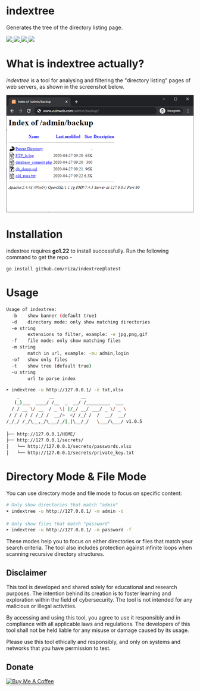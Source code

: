 <h1>indextree</h1>  
<p>Generates the tree of the directory listing page.</p>  
<p>  
  <a href="https://opensource.org/licenses/MIT">  
    <img src="https://img.shields.io/badge/license-MIT-_red.svg">  
  <a href="https://goreportcard.com/badge/github.com/riza/indextree">  
    <img src="https://goreportcard.com/badge/github.com/riza/indextree">  
  </a>  
  <a href="https://github.com/riza/indextree/releases">  
    <img src="https://img.shields.io/github/release/riza/indextree">  
  </a>  
  <a href="https://twitter.com/rizasabuncu">  
    <img src="https://img.shields.io/twitter/follow/rizasabuncu.svg?logo=twitter">  
  </a>
</p>

# What is indextree actually?

*indextree* is a tool for analysing and filtering the "directory listing" pages of web servers, as shown in the screenshot below.

<img src="https://raw.githubusercontent.com/riza/indextree/main/res/dirlist.png">

# Installation
indextree requires **go1.22** to install successfully. Run the following command to get the repo -

```sh
go install github.com/riza/indextree@latest
```

# Usage

```sh
Usage of indextree:
  -b    show banner (default true)
  -d    directory mode: only show matching directories
  -e string
        extensions to filter, example: -e jpg,png,gif
  -f    file mode: only show matching files
  -m string
        match in url, example: -mu admin,login
  -of   show only files
  -t    show tree (default true)
  -u string
        url to parse index
```

```sh
➤ indextree -u http://127.0.0.1/ -e txt,xlsx                                                                                                  git:main
    _           __          __               
   (_)___  ____/ /__  _  __/ /_________  ___ 
  / / __ \/ __  / _ \| |/_/ __/ ___/ _ \/ _ \
 / / / / / /_/ /  __/>  </ /_/ /  /  __/  __/
/_/_/ /_/\__,_/\___/_/|_|\__/_/   \___/\___/ v1.0.5
 
├── http://127.0.0.1/HOME/
├── http://127.0.0.1/secrets/
│   └── http://127.0.0.1/secrets/passwords.xlsx
│   └── http://127.0.0.1/secrets/private_key.txt
```

# Directory Mode & File Mode

You can use directory mode and file mode to focus on specific content:

```sh
# Only show directories that match "admin"
➤ indextree -u http://127.0.0.1/ -m admin -d

# Only show files that match "password"
➤ indextree -u http://127.0.0.1/ -m password -f
```

These modes help you to focus on either directories or files that match your search criteria. The tool also includes protection against infinite loops when scanning recursive directory structures.

## Disclaimer

This tool is developed and shared solely for educational and research purposes. The intention behind its creation is to foster learning and exploration within the field of cybersecurity. The tool is not intended for any malicious or illegal activities.

By accessing and using this tool, you agree to use it responsibly and in compliance with all applicable laws and regulations. The developers of this tool shall not be held liable for any misuse or damage caused by its usage.

Please use this tool ethically and responsibly, and only on systems and networks that you have permission to test. 


## Donate

<a href="https://www.buymeacoffee.com/rizasabuncu" target="_blank"><img src="https://www.buymeacoffee.com/assets/img/custom_images/orange_img.png" alt="Buy Me A Coffee" style="height: 41px !important;width: 174px !important;box-shadow: 0px 3px 2px 0px rgba(190, 190, 190, 0.5) !important;-webkit-box-shadow: 0px 3px 2px 0px rgba(190, 190, 190, 0.5) !important;" ></a>

